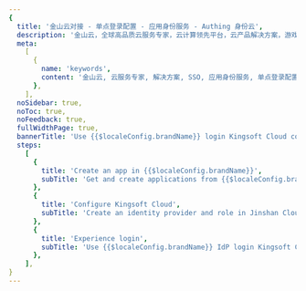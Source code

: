 ```yaml
---
{
  title: '金山云对接 - 单点登录配置 - 应用身份服务 - Authing 身份云',
  description: '金山云，全球高品质云服务专家，云计算领先平台，云产品解决方案，游戏云平台，先进医疗云平台，专业政务云、音视频解决方案。',
  meta:
    [
      {
        name: 'keywords',
        content: '金山云, 云服务专家, 解决方案, SSO, 应用身份服务, 单点登录配置, Authing身份云',
      },
    ],
  noSidebar: true,
  noToc: true,
  noFeedback: true,
  fullWidthPage: true,
  bannerTitle: 'Use {{$localeConfig.brandName}} login Kingsoft Cloud console',
  steps:
    [
      {
        title: 'Create an app in {{$localeConfig.brandName}}',
        subTitle: 'Get and create applications from {{$localeConfig.brandName}} application',
      },
      {
        title: 'Configure Kingsoft Cloud',
        subTitle: 'Create an identity provider and role in Jinshan Cloud',
      },
      {
        title: 'Experience login',
        subTitle: 'Use {{$localeConfig.brandName}} IdP login Kingsoft Cloud',
      },
    ],
}
---
```


<IntegrationDetail backLink="/en/integration/"/>
